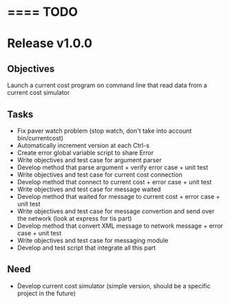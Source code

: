====
TODO
====

Release v1.0.0
==============

Objectives
----------
    
Launch a current cost program on command line that read data from a current cost simulator

Tasks
-----

* Fix paver watch problem (stop watch, don't take into account bin/currentcost)
* Automatically increment version at each Ctrl-s
* Create error global variable script to share Error
* Write objectives and test case for argument parser
* Develop method that parse argument + verify error case + unit test
* Write objectives and test case for current cost connection
* Develop method that connect to current cost + error case + unit test
* Write objectives and test case for message waited
* Develop method that waited for message to current cost + error case + unit test
* Write objectives and test case for message convertion and send over the network (look at express for tis part)
* Develop method that convert XML message to network message + error case  + unit test
* Write objectives and test case for messaging module
* Develop and test script that integrate all this part 

Need
----

* Develop current cost simulator (simple version, should be a specific project in the future)

